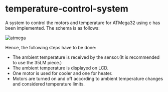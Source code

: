 # temperature-control-system
A system to control the motors and temperature for ATMega32 using c has been implemented.
The schema is as follows:

![atmega](https://github.com/nikimajidifard/temperature-control-system/assets/56204470/4993d253-cbbd-4a76-a75e-39a4dac49928)

Hence, the following steps have to be done:
* The ambient temperature is received by the sensor.(It is recommended to use the 35LM piece.)
* The ambient temperature is displayed on LCD.
* One motor is used for cooler and one for heater.
* Motors are turned on and off according to ambient temperature changes and considered temperature limits.
